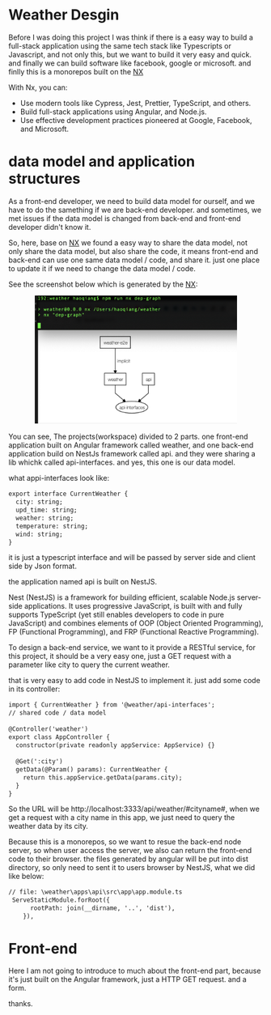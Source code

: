 # Weather Desgin
Before I was doing this project I was think if there is a easy way to build a full-stack application using the same tech stack like Typescripts or Javascript, and not only this, but we want to build it very easy and quick. and finally we can build software like facebook, google or microsoft. 
and finlly this is a monorepos built on the [NX](https://nx.dev)

With Nx, you can:

- Use modern tools like Cypress, Jest, Prettier, TypeScript, and others.
- Build full-stack applications using Angular, and Node.js.
- Use effective development practices pioneered at Google, Facebook, and Microsoft.

# data model and application structures
As a front-end developer, we need to build data model for ourself, and we have to do the samething if we are back-end developer. and sometimes,  we met issues if the data model is changed from back-end and front-end developer didn't know it.

So, here, base on [NX](https://nx.dev) we found a easy way to share the data model, not only share the data model, but also share the code, it means front-end and back-end can use one same data model / code, and share it. just one place to update it if we need to change the data model / code.

See the screenshot below which is generated by the [NX](https://nx.dev):

<p align="center"><img src="./dep.png" width="400"></p>

You can see, The projects(workspace) divided to 2 parts. one front-end application built on Angular framework called weather, and one back-end application build on NestJs framework called api. and they were sharing a lib whichk called api-interfaces. and yes, this one is our data model.

what appi-interfaces look like:
```
export interface CurrentWeather {
  city: string;
  upd_time: string;
  weather: string;
  temperature: string;
  wind: string;
}
```
it is just a typescript interface and will be passed by server side and client side by Json format.

the application named api is built on NestJS. 

Nest (NestJS) is a framework for building efficient, scalable Node.js server-side applications. It uses progressive JavaScript, is built with and fully supports TypeScript (yet still enables developers to code in pure JavaScript) and combines elements of OOP (Object Oriented Programming), FP (Functional Programming), and FRP (Functional Reactive Programming).

To design a back-end service, we want to it provide a RESTful service,  for this project, it should be a very easy one, just a GET request with a parameter like city to query the current weather.

that is very easy to add code in NestJS to implement it. just add some code in its controller:

```
import { CurrentWeather } from '@weather/api-interfaces';
// shared code / data model

@Controller('weather')
export class AppController {
  constructor(private readonly appService: AppService) {}

  @Get(':city')
  getData(@Param() params): CurrentWeather {
    return this.appService.getData(params.city);
  }
}
```
So the URL will be http://localhost:3333/api/weather/#cityname#, when we get a request with a city name in this app, we just need to query the weather data by its city. 


Because this is a monorepos, so we want to resue the back-end node server, so when user access the server, we also can return the front-end code to their browser. the files generated by angular will be put into dist directory, so only need to  sent it to users browser by NestJS, what we did like below:

```
// file: \weather\apps\api\src\app\app.module.ts
 ServeStaticModule.forRoot({
      rootPath: join(__dirname, '..', 'dist'),
    }),
```
# Front-end

Here I am not going to introduce to much about the front-end part, because it's just built on the Angular framework, just a HTTP GET request. and a form.

thanks.
